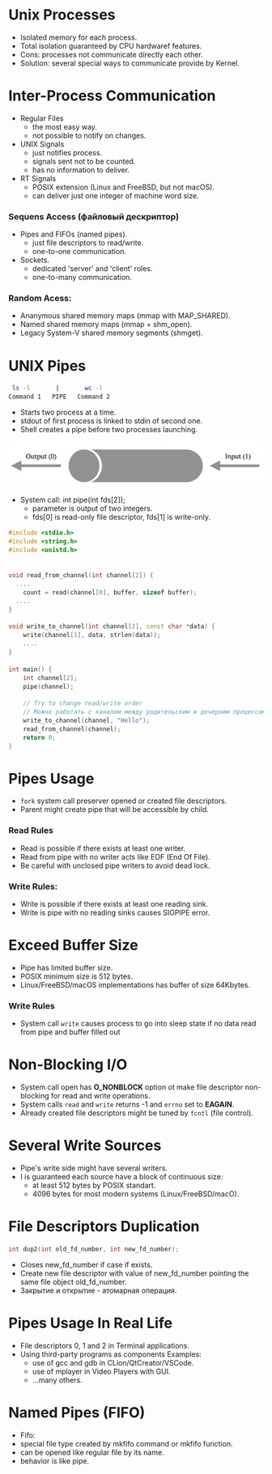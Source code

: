 # Unix Processes

* Isolated memory for each process.
* Total isolation guaranteed by CPU hardwaref features.
* Cons: processes not communicate directly each other.
* Solution: several special ways to communicate provide by Kernel.

# Inter-Process Communication

* Regular Files
  * the most easy way.
  * not possible to notify on changes.
* UNIX Signals
  * just notifies process.
  * signals sent not to be counted.
  * has no information to deliver.
* RT Signals
  * POSIX extension (Linux and FreeBSD, but not macOS).
  * can deliver just one integer of machine word size.

### Sequens Access (файловый дескриптор)

* Pipes and FIFOs (named pipes).
  * just file descriptors to read/write.
  * one-to-one communication.
* Sockets.
  * dedicated 'server' and 'client' roles.
  * one-to-many communication.

### Random Acess:

* Ananymous shared memory maps (mmap with MAP_SHARED).
* Named shared memory maps (mmap + shm_open).
* Legacy System-V shared memory segments (shmget).

# UNIX Pipes

````bash
 ls -l       |       wc -l
Command 1   PIPE   Command 2
````

* Starts two process at a time.
* stdout of first process is linked to stdin of second one.
* Shell creates a pipe before two processes launching.

![1736345885401](images/pipes/1736345885401.png)

* System call: int pipe(int fds[2]);
  * parameter is output of two integers.
  * fds[0] is read-only file descriptor, fds[1] is write-only.

```cpp
#include <stdio.h>
#include <string.h>
#include <unistd.h>


void read_from_channel(int channel[2]) {
  ....  
    count = read(channel[0], buffer, sizeof buffer);
  ....
}

void write_to_channel(int channel[2], const char *data) { 
    write(channel[1], data, strlen(data));
    ....
}

int main() { 
    int channel[2];  
    pipe(channel); 

    // Try to change read/write order 
    // Можно работать с каналом между родительским и дочерним процессом.
    write_to_channel(channel, "Hello"); 
    read_from_channel(channel);
    return 0;
} 
```

# Pipes Usage

* `fork` system call preserver opened or created file descriptors.
* Parent might create pipe that will be accessible by child.

### Read Rules

* Read is possible if there exists at least one writer.
* Read from pipe with no writer acts like EOF (End Of File).
* Be careful with unclosed pipe writers to avoid dead lock.

### Write Rules:

* Write is possible if there exists at least one reading sink.
* Write is pipe with no reading sinks causes SIGPIPE error.

# Exceed Buffer Size

* Pipe has limited buffer size.
* POSIX minimum size is 512 bytes.
* Linux/FreeBSD/macOS implementations has buffer of size 64Kbytes.

### Write Rules

* System call `write` causes process to go into sleep state if no data read from pipe and buffer filled out

# Non-Blocking I/O

* System call open has **O_NONBLOCK** option ot make file descriptor non-blocking for read and write operations.
* System calls `read` and `write` returns -1 and `errno` set to **EAGAIN**.
* Already created file descriptors might be tuned by `fcntl` (file control).

# Several Write Sources

* Pipe's write side might have several writers.
* I is guaranteed each source have a block of continuous size:
  * at least 512 bytes by POSIX standart.
  * 4096 bytes for most modern systems (Linux/FreeBSD/macO).

# File Descriptors Duplication

```cpp
int dup2(int old_fd_number, int new_fd_number);
```

* Closes new_fd_number if case if exists.
* Create new file descriptor with value of new_fd_number pointing the same file object old_fd_number.
* Закрытие и открытие - атомарная операция.

# Pipes Usage In Real Life

* File descriptors 0, 1 and 2 in Terminal applications.
* Using third-party programs as components Examples:
  * use of gcc and gdb in CLion/QtCreator/VSCode.
  * use of mplayer in Video Players with GUI.
  * ...many others.

# Named Pipes (FIFO)

* Fifo:
* special file type created by mkfifo command or mkfifo function.
* can be opened like regular file by its name.
* behavior is like pipe.
